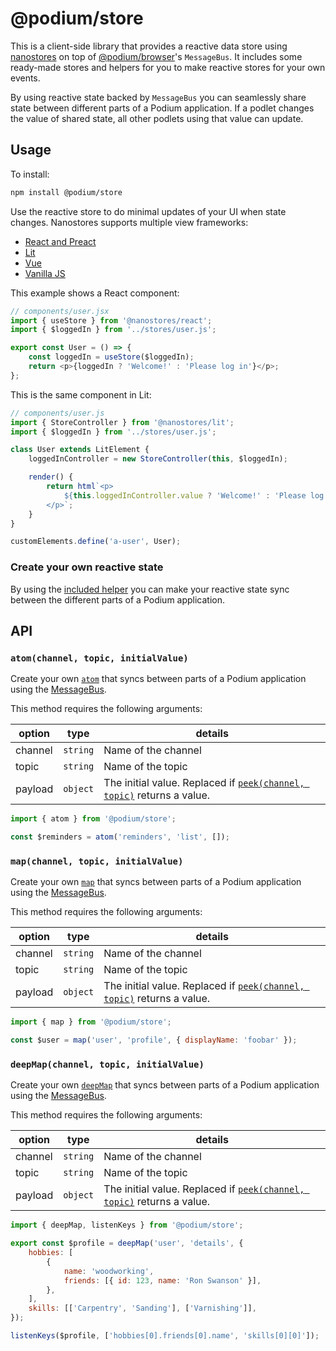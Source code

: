 # @podium/store

This is a client-side library that provides a reactive data store using [nanostores](https://github.com/nanostores/nanostores) on top of [@podium/browser](https://github.com/podium-lib/browser)'s `MessageBus`. It includes some ready-made stores and helpers for you to make reactive stores for your own events.

By using reactive state backed by `MessageBus` you can seamlessly share state between different parts of a Podium application. If a podlet changes the value of shared state, all other podlets using that value can update.

<!-- TODO: look into an existing nanostores plugin so we make something that fits the ecosystem -->

## Usage

To install:

```sh
npm install @podium/store
```

Use the reactive store to do minimal updates of your UI when state changes. Nanostores supports multiple view frameworks:

-   [React and Preact](https://github.com/nanostores/nanostores?tab=readme-ov-file#react--preact)
-   [Lit](https://github.com/nanostores/nanostores?tab=readme-ov-file#lit)
-   [Vue](https://github.com/nanostores/nanostores?tab=readme-ov-file#vue)
-   [Vanilla JS](https://github.com/nanostores/nanostores?tab=readme-ov-file#vanilla-js)

This example shows a React component:

```js
// components/user.jsx
import { useStore } from '@nanostores/react';
import { $loggedIn } from '../stores/user.js';

export const User = () => {
    const loggedIn = useStore($loggedIn);
    return <p>{loggedIn ? 'Welcome!' : 'Please log in'}</p>;
};
```

This is the same component in Lit:

```js
// components/user.js
import { StoreController } from '@nanostores/lit';
import { $loggedIn } from '../stores/user.js';

class User extends LitElement {
    loggedInController = new StoreController(this, $loggedIn);

    render() {
        return html`<p>
            ${this.loggedInController.value ? 'Welcome!' : 'Please log in'}
        </p>`;
    }
}

customElements.define('a-user', User);
```

### Create your own reactive state

By using the [included helper](#mapchannel-topic-initialvalue) you can make your reactive state sync between the different parts of a Podium application.

## API

### `atom(channel, topic, initialValue)`

Create your own [`atom`](https://github.com/nanostores/nanostores?tab=readme-ov-file#atoms) that syncs between parts of a Podium application using the [MessageBus](https://github.com/podium-lib/browser).

This method requires the following arguments:

| option  | type     | details                                                                                                                                              |
| ------- | -------- | ---------------------------------------------------------------------------------------------------------------------------------------------------- |
| channel | `string` | Name of the channel                                                                                                                                  |
| topic   | `string` | Name of the topic                                                                                                                                    |
| payload | `object` | The initial value. Replaced if [`peek(channel, topic)`](https://github.com/podium-lib/browser?tab=readme-ov-file#peekchannel-topic) returns a value. |

```js
import { atom } from '@podium/store';

const $reminders = atom('reminders', 'list', []);
```

### `map(channel, topic, initialValue)`

Create your own [`map`](https://github.com/nanostores/nanostores?tab=readme-ov-file#maps) that syncs between parts of a Podium application using the [MessageBus](https://github.com/podium-lib/browser).

This method requires the following arguments:

| option  | type     | details                                                                                                                                              |
| ------- | -------- | ---------------------------------------------------------------------------------------------------------------------------------------------------- |
| channel | `string` | Name of the channel                                                                                                                                  |
| topic   | `string` | Name of the topic                                                                                                                                    |
| payload | `object` | The initial value. Replaced if [`peek(channel, topic)`](https://github.com/podium-lib/browser?tab=readme-ov-file#peekchannel-topic) returns a value. |

```js
import { map } from '@podium/store';

const $user = map('user', 'profile', { displayName: 'foobar' });
```

### `deepMap(channel, topic, initialValue)`

Create your own [`deepMap`](https://github.com/nanostores/nanostores?tab=readme-ov-file#deep-maps) that syncs between parts of a Podium application using the [MessageBus](https://github.com/podium-lib/browser).

This method requires the following arguments:

| option  | type     | details                                                                                                                                              |
| ------- | -------- | ---------------------------------------------------------------------------------------------------------------------------------------------------- |
| channel | `string` | Name of the channel                                                                                                                                  |
| topic   | `string` | Name of the topic                                                                                                                                    |
| payload | `object` | The initial value. Replaced if [`peek(channel, topic)`](https://github.com/podium-lib/browser?tab=readme-ov-file#peekchannel-topic) returns a value. |

```js
import { deepMap, listenKeys } from '@podium/store';

export const $profile = deepMap('user', 'details', {
    hobbies: [
        {
            name: 'woodworking',
            friends: [{ id: 123, name: 'Ron Swanson' }],
        },
    ],
    skills: [['Carpentry', 'Sanding'], ['Varnishing']],
});

listenKeys($profile, ['hobbies[0].friends[0].name', 'skills[0][0]']);
```
